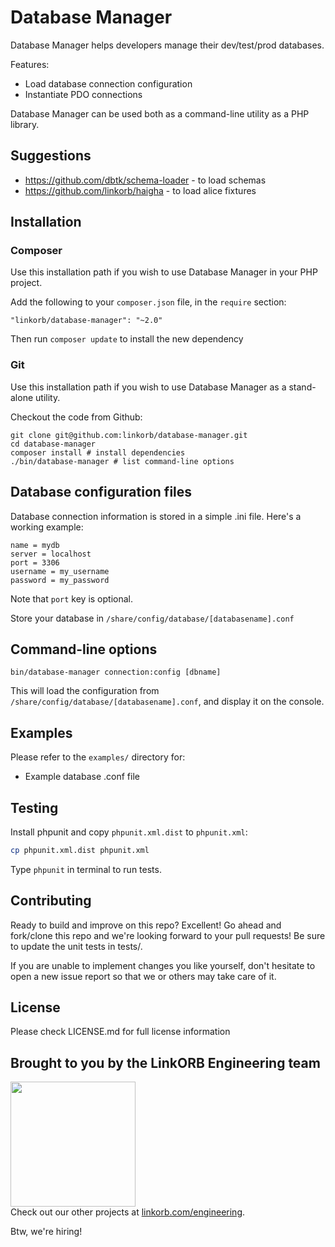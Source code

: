 # Database Manager

Database Manager helps developers manage their dev/test/prod databases.

Features:

* Load database connection configuration
* Instantiate PDO connections

Database Manager can be used both as a command-line utility as a PHP library.

## Suggestions

- https://github.com/dbtk/schema-loader - to load schemas
- https://github.com/linkorb/haigha - to load alice fixtures

## Installation

### Composer

Use this installation path if you wish to use Database Manager in your PHP project.

Add the following to your `composer.json` file, in the `require` section:

    "linkorb/database-manager": "~2.0"

Then run `composer update` to install the new dependency

### Git

Use this installation path if you wish to use Database Manager as a stand-alone utility.

Checkout the code from Github:

    git clone git@github.com:linkorb/database-manager.git
    cd database-manager
    composer install # install dependencies
    ./bin/database-manager # list command-line options

## Database configuration files

Database connection information is stored in a simple .ini file. Here's a working example:

    name = mydb
    server = localhost
    port = 3306
    username = my_username
    password = my_password

Note that `port` key is optional.

Store your database in `/share/config/database/[databasename].conf`

## Command-line options

`bin/database-manager connection:config [dbname]`

This will load the configuration from `/share/config/database/[databasename].conf`, and display it on the console.

## Examples

Please refer to the `examples/` directory for:

* Example database .conf file

## Testing

Install phpunit and copy `phpunit.xml.dist` to `phpunit.xml`:

```bash
cp phpunit.xml.dist phpunit.xml
```

Type `phpunit` in terminal to run tests.

## Contributing

Ready to build and improve on this repo? Excellent!
Go ahead and fork/clone this repo and we're looking forward to your pull requests!
Be sure to update the unit tests in tests/.

If you are unable to implement changes you like yourself, don't hesitate to
open a new issue report so that we or others may take care of it.

## License

Please check LICENSE.md for full license information

## Brought to you by the LinkORB Engineering team

<img src="http://www.linkorb.com/d/meta/tier1/images/linkorbengineering-logo.png" width="200px" /><br />
Check out our other projects at [linkorb.com/engineering](http://www.linkorb.com/engineering).

Btw, we're hiring!

